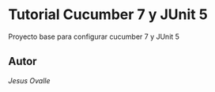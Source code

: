 # Tutorial Cucumber 7 y JUnit 5
Proyecto base para configurar cucumber 7 y JUnit 5

## Autor
*Jesus Ovalle*
